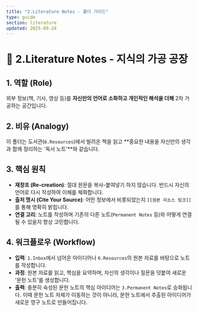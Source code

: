 ```yaml
---
title: "2.Literature Notes - 폴더 가이드"
type: guide
section: literature
updated: 2025-09-24
---
```


# 📝 2.Literature Notes - 지식의 가공 공장

## 1. 역할 (Role)
외부 정보(책, 기사, 영상 등)를 **자신만의 언어로 소화하고 개인적인 해석을 더해** 2차 가공하는 공간입니다.

## 2. 비유 (Analogy)
이 폴더는 도서관(`6.Resources`)에서 빌려온 책을 읽고 **중요한 내용을 자신만의 생각과 함께 정리하는 '독서 노트'**와 같습니다.

## 3. 핵심 원칙
- **재창조 (Re-creation)**: 절대 원문을 복사-붙여넣기 하지 않습니다. 반드시 자신의 언어로 다시 작성하여 이해를 체화합니다.
- **출처 명시 (Cite Your Source)**: 어떤 정보에서 비롯되었는지 `[[원본 리소스 링크]]`를 통해 명확히 밝힙니다.
- **연결 고리**: 노트를 작성하며 기존의 다른 노트(`Permanent Notes` 등)와 어떻게 연결될 수 있을지 항상 고민합니다.

## 4. 워크플로우 (Workflow)
- **입력**: `1.Inbox`에서 넘어온 아이디어나 `6.Resources`의 원본 자료를 바탕으로 노트를 작성합니다.
- **과정**: 원본 자료를 읽고, 핵심을 요약하며, 자신의 생각이나 질문을 덧붙여 새로운 '문헌 노트'를 생성합니다.
- **출력**: 충분히 숙성된 문헌 노트의 핵심 아이디어는 `3.Permanent Notes`로 승화됩니다. 이때 문헌 노트 자체가 이동하는 것이 아니라, 문헌 노트에서 추출된 아이디어가 새로운 영구 노트로 만들어집니다.